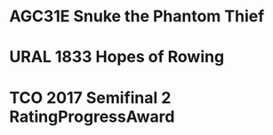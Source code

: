 # AGC31E **Snuke the Phantom Thief**

# URAL 1833 Hopes of Rowing

# TCO 2017 Semifinal 2 RatingProgressAward
